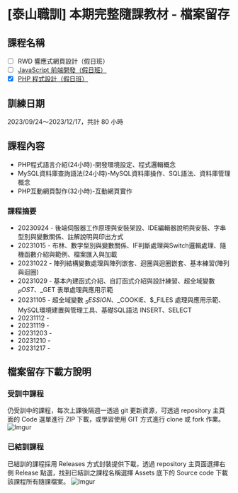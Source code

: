 # [泰山職訓] 本期完整隨課教材 - 檔案留存

## 課程名稱
- [ ] RWD 響應式網頁設計（假日班）
- [ ] [JavaScript 前端開發（假日班）](https://ojt.wda.gov.tw/ClassSearch/Detail?OCID=146934&plantype=2)
- [x] [PHP 程式設計（假日班）](https://ojt.wda.gov.tw/ClassSearch/Detail?OCID=146967&plantype=2)

## 訓練日期 
2023/09/24～2023/12/17，共計 80 小時

## 課程內容
- PHP程式語言介紹(24小時)-開發環境設定、程式邏輯概念
- MySQL資料庫查詢語法(24小時)-MySQL資料庫操作、SQL語法、資料庫管理概念
- PHP互動網頁製作(32小時)-互動網頁實作

### 課程摘要
- 20230924 - 後端伺服器工作原理與安裝架設、IDE編輯器說明與安裝、字串型別與變數關係、註解說明與印出方式
- 20231015 - 布林、數字型別與變數關係、IF判斷處理與Switch邏輯處理、隨機函數介紹與範例、檔案匯入與加載
- 20231022 - 陣列結構變數處理與陣列嵌套、迴圈與迴圈嵌套、基本練習(陣列與迴圈)
- 20231029 - 基本內建函式介紹、自訂函式介紹與設計練習、超全域變數 $_POST、$_GET 表單處理與應用示範
- 20231105 - 超全域變數 $_SESSION、$_COOKIE、$_FILES 處理與應用示範、MySQL環境建置與管理工具、基礎SQL語法 INSERT、SELECT
- 20231112 - 
- 20231119 - 
- 20231203 - 
- 20231210 - 
- 20231217 - 
## 檔案留存下載方說明

### 受訓中課程
仍受訓中的課程，每次上課後隔週一透過 git 更新資源，可透過 repository 主頁面的 Code 選單進行 ZIP 下載，或學習使用 GIT 方式進行 clone 或 fork 作業。
![Imgur](https://i.imgur.com/K3kGHos.gif)

### 已結訓課程
已結訓的課程採用 Releases 方式封裝提供下載，透過 repository 主頁面選擇右側 Release 點選，找到已結訓之課程名稱選擇 Assets 底下的 Source code 下載該課程所有隨課檔案。
![Imgur](https://i.imgur.com/84cc6aZ.gif)
